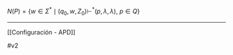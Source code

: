 
$N(P) = \{ w \in \Sigma^* \mid (q_0, w, Z_0) \vdash^* (p, \lambda, \lambda),\ p \in Q \}$
***
[[Configuración - APD]]  

#v2 